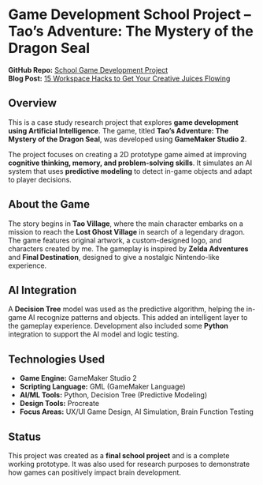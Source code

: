 # Game Development School Project – Tao’s Adventure: The Mystery of the Dragon Seal

**GitHub Repo:** [School Game Development Project](https://github.com/eriimarie/School_game_development_project)  
**Blog Post:** [15 Workspace Hacks to Get Your Creative Juices Flowing](https://erikalinares19894.wixsite.com/youngmi/post/15-workspace-hacks-to-get-your-creative-juices-flowing)

## Overview

This is a case study research project that explores **game development using Artificial Intelligence**. The game, titled **Tao’s Adventure: The Mystery of the Dragon Seal**, was developed using **GameMaker Studio 2**.

The project focuses on creating a 2D prototype game aimed at improving **cognitive thinking, memory, and problem-solving skills**. It simulates an AI system that uses **predictive modeling** to detect in-game objects and adapt to player decisions.

## About the Game

The story begins in **Tao Village**, where the main character embarks on a mission to reach the **Lost Ghost Village** in search of a legendary dragon. The game features original artwork, a custom-designed logo, and characters created by me. The gameplay is inspired by **Zelda Adventures** and **Final Destination**, designed to give a nostalgic Nintendo-like experience.

## AI Integration

A **Decision Tree** model was used as the predictive algorithm, helping the in-game AI recognize patterns and objects. This added an intelligent layer to the gameplay experience. Development also included some **Python** integration to support the AI model and logic testing.

## Technologies Used

- **Game Engine:** GameMaker Studio 2  
- **Scripting Language:** GML (GameMaker Language)  
- **AI/ML Tools:** Python, Decision Tree (Predictive Modeling)  
- **Design Tools:** Procreate  
- **Focus Areas:** UX/UI Game Design, AI Simulation, Brain Function Testing

## Status

This project was created as a **final school project** and is a complete working prototype. It was also used for research purposes to demonstrate how games can positively impact brain development.



